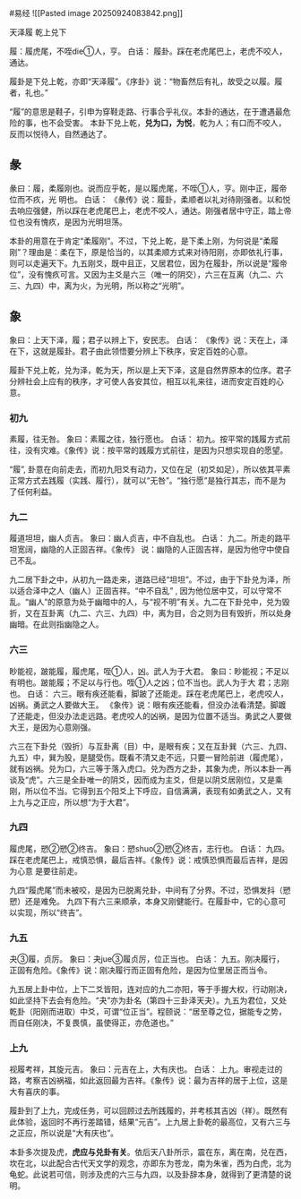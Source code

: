 #易经 
![[Pasted image 20250924083842.png]]

天泽履   乾上兑下


履：履虎尾，不咥die①人，亨。
白话：
履卦。踩在老虎尾巴上，老虎不咬人，通达。

履卦是下兑上乾，亦即“天泽履”。《序卦》说：“物畜然后有礼，故受之以履。履者，礼也。”

“履”的意思是鞋子，引申为穿鞋走路、行事合乎礼仪。本卦的通达，在于遭遇最危险的事，也不会受害。
本卦下兑上乾，**兑为口，为悦**，乾为人；有口而不咬人，反而以悦待人，自然通达了。


## 彖
彖曰：履，柔履刚也。说而应乎乾，是以履虎尾，不咥①人，亨。刚中正，履帝位而不疚，光
明也。
白话：
《彖传》说：履卦，柔顺者以礼对待刚强者。以和悦去响应强健，所以踩在老虎尾巴上，老虎不咬人，通达。刚强者居中守正，踏上帝位也没有愧疚，是因为光明坦荡。

本卦的用意在于肯定“柔履刚”。不过，下兑上乾，是下柔上刚，为何说是“柔履刚”？理由是：柔在下，原是恰当的，以其柔顺方式来对待阳刚，亦即依礼行事，则可以走遍天下。九五刚爻，既中且正，又居君位，因为在履卦，所以说是“履帝位”，没有愧疚可言。又因为主爻是六三（唯一的阴交），六三在互离（九二、六三、九四）中，离为火，为光明，所以称之“光明”。


## 象
象曰：上天下泽，履；君子以辨上下，安民志。
白话：
《象传》说：天在上，泽在下，这就是履卦。君子由此领悟要分辨上下秩序，安定百姓的心意。
 
履卦下兑上乾，兑为泽，乾为天，所以是上天下泽，这是自然界原本的位序。君子分辨社会上应有的秩序，才可使人各安其位，相互以礼来往，进而安定百姓的心意。


### 初九
素履，往无咎。
象曰：素履之往，独行愿也。
白话：
初九。按平常的践履方式前往，没有灾难。《象传》说：按平常的践履方式前往，是因为只想实现自的愿望。

“履”, 卦意在向前走去，而初九阳爻有动力，又位在足（初爻如足），所以依其平素正常方式去践履（实践、履行），就可以“无咎”。“独行愿”是独行其志，而不是为了任何利益。


### 九二
履道坦坦，幽人贞吉。
象曰：幽人贞吉，中不自乱也。
白话：
九二。所走的路平坦宽阔，幽隐的人正固吉祥。《象传》 说：幽隐的人正固吉祥，是因为他守中使自己不乱。
 
九二居下卦之中，从初九一路走来，道路已经“坦坦”。不过，由于下卦兑为泽，所以适合泽中之人（幽人）正固吉祥。“中不自乱” , 因为他位居中艾，可以守常不乱。“幽人”的原意为处于幽暗中的人，与“视不明”有关。九二在下卦兑中，兑为毁折，又在互卦离（九二、六三、九四）中，离为目，合之则为目有毁折，所以处身幽暗。在此则指幽隐之人。


### 六三
眇能视，跛能履，履虎尾，咥①人，凶。武人为于大君。
象曰：眇能视；不足以有明也。跛能履；不足以与行也。咥①人之凶；位不当也。武人为于大
君；志刚也。
白话：
六三。眼有疾还能看，脚跛了还能走。踩在老虎尾巴上，老虎咬人，凶祸。勇武之人要做大王。
《象传》说：眼有疾还能看，但没办法看清楚。脚踱了还能走，但没办法走远路。老虎咬人的凶祸，是因为位置不适当。勇武之人要做大王，是因为心意刚强。
 
六三在下卦兑（毁折）与互卦离（目）中，是眼有疾；又在互卦巽（六三、九四、九五）中，巽为股，是腿受伤。既看不清又走不远，只要一冒险前进（履虎尾），就有凶祸。兑为口，六三等于落入虎口。兑为西方之卦，其象为虎，所以本卦一再谈及“虎”。六三是全卦唯一的阴爻，因而成为主爻，但是以阴爻居刚位，又是乘刚，所以位不当。它得到五个阳爻上下呼应，自信满满，表现有如勇武之人，又有上九与之正应，所以想“为于大君”。


### 九四
履虎尾，愬②愬②终吉。
象曰：愬shuo②愬②终吉，志行也。
白话：
九四。踩在老虎尾巴上，戒慎恐惧，最后吉祥。《象传》说：戒慎恐惧而最后吉祥，是因为心意
是要往前走。
 
九四“履虎尾”而未被咬，是因为已脱离兑卦，中间有了分界。不过，恐惧发抖（愬愬）还是难免。
九四下有六三来顺承，本身又刚健能行。在履卦中，它的心意可以实现，所以“终吉”。


### 九五
夬③履，贞厉。
象曰：夬jue③履贞厉，位正当也。
白话：
九五。刚决履行，正固有危险。《象传》说：刚决履行而正固有危险，是因为位里居正而当令。
 
九五居上卦中位，上下二爻皆阳，连对应的九二亦阳，等于手握大权，行动刚决，如此坚持下去会有危险。“夬”亦为卦名（第四十三卦泽天夬）。九五为君位，又处乾卦（阳刚而进取）中爻，可谓“位正当”。程颐说：“居至尊之位，据能专之势，而自任刚决，不复畏慎，虽使得正，亦危道也。”


### 上九
视履考祥，其旋元吉。
象曰：元吉在上，大有庆也。
白话：
上九。审视走过的路，考察吉凶祸福，如此返回最为吉祥。《象传》说：最为吉祥的居于上位，这是大有喜庆的事。
 
履卦到了上九，完成任务，可以回顾过去所践履的，并考核其吉凶（祥）。既然有此体验，返回时不再行差踏错，结果“元吉”。上九居上卦乾的最高位，又有六三与之正应，所以说是“大有庆也”。


本卦多次提及虎，**虎应与兑卦有关**。依后天八卦所示，震在东，离在南，兑在西，坎在北，以此配合古代天文学的观念，亦即东为苍龙，南为朱雀，西为白虎，北为龟蛇。此说若可信，则涉及虎的六三与九四，以及卦辞本身，就得到了更清楚的说明。























